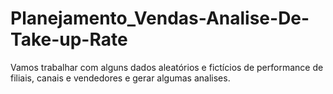 # Planejamento_Vendas-Analise-De-Take-up-Rate
Vamos trabalhar com alguns dados aleatórios e fictícios de performance de filiais, canais e vendedores e gerar algumas analises.
